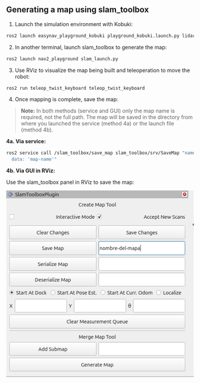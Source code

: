 ## Generating a map using slam_toolbox

1. Launch the simulation environment with Kobuki:
```bash
ros2 launch easynav_playground_kobuki playground_kobuki.launch.py lidar_range:=30.0
```

2. In another terminal, launch slam_toolbox to generate the map:
```bash
ros2 launch nav2_playground slam_launch.py
```

3. Use RViz to visualize the map being built and teleoperation to move the robot:
```bash
ros2 run teleop_twist_keyboard teleop_twist_keyboard
```

4. Once mapping is complete, save the map:

> **Note:** In both methods (service and GUI) only the map name is required, not the full path. The map will be saved in the directory from where you launched the service (method 4a) or the launch file (method 4b).

**4a. Via service:**
```bash
ros2 service call /slam_toolbox/save_map slam_toolbox/srv/SaveMap "name:
  data: 'map-name'"
```

**4b. Via GUI in RViz:**

Use the slam_toolbox panel in RViz to save the map:

![Save map with slam_toolbox GUI](../../../images/rviz_save_map.png)


